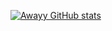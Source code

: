 [![Awayy GitHub stats](https://github-readme-stats.vercel.app/api?username=0xAwayy)](https://github.com/0xAwayy/github-readme-stats)



